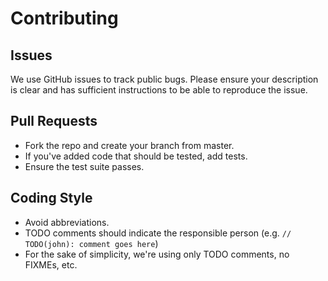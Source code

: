 # Contributing

## Issues

We use GitHub issues to track public bugs. Please ensure your description is clear and has sufficient instructions to be able to reproduce the issue.

## Pull Requests

* Fork the repo and create your branch from master.
* If you've added code that should be tested, add tests.
* Ensure the test suite passes.

## Coding Style

* Avoid abbreviations.
* TODO comments should indicate the responsible person (e.g. `// TODO(john): comment goes here`)
* For the sake of simplicity, we're using only TODO comments, no FIXMEs, etc.
